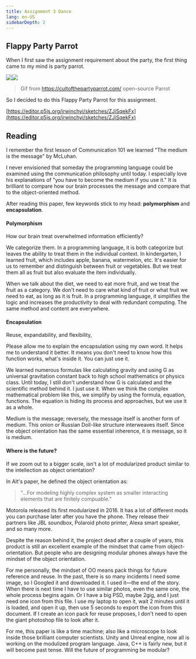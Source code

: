 ```yaml
---
title: Assignment 3 Dance 
lang: en-US
sidebarDepth: 2
---
```


## Flappy Party Parrot

When I first saw the assignment requirement about the party, the first thing came to my mind is party parrot.

 ![](https://cultofthepartyparrot.com/parrots/hd/middleparrot.gif)![](https://cultofthepartyparrot.com/parrots/hd/opensourceparrot.gif)

> Gif from https://cultofthepartyparrot.com/  open-source Parrot

So I decided to do this Flappy Party Parrot for this assignment. 

[https://editor.p5js.org/irwinchyi/sketches/ZJiSqekFx](https://editor.p5js.org/irwinchyi/sketches/ZJiSqekFx)

## Reading

I remember the first lesson of Communication 101 we learned "The medium is the message" by McLuhan. 

I never envisioned that someday the programming language could be examined using the communication philosophy until today. I especially love his explanations of "you have to become the medium if you use it." It is brilliant to compare how our brain processes the message and compare that to the object-oriented method. 

After reading this paper, few keywords stick to my head:  **polymorphism** and **encapsulation**. 

#### Polymorphism

How our brain treat overwhelmed information efficiently?

We categorize them. In a programming language, it is both categorize but leaves the ability to treat them in the individual context. In kindergarten, I learned fruit, which includes apple, banana, watermelon, etc. It's easier for us to remember and distinguish between fruit or vegetables. But we treat them all as fruit but also evaluate the item individually. 

When we talk about the diet, we need to eat more fruit, and we treat the fruit as a category. We don't need to care what kind of fruit or what fruit we need to eat, as long as it is fruit. In a programming language, it simplifies the logic and increases the productivity to deal with redundant computing. The same method and content are everywhere. 

#### Encapsulation

Reuse, expandability, and flexibility, 

Please allow me to explain the encapsulation using my own word. It helps me to understand it better. It means you don't need to know how this function works, what's inside it. You can just use it. 

We learned numerous formulas like calculating gravity and using G as universal gravitation constant back to high school mathematics or physics class. Until today, I still don't understand how G is calculated and the scientific method behind it. I just use it. When we think the complex mathematical problem like this, we simplify by using the formula, equation, functions. The equation is hiding its process and approaches, but we use it as a whole. 

Medium is the message; reversely, the message itself is another form of medium. This onion or Russian Doll-like structure interweaves itself. Since the object orientation has the same essential inherence, it is message, so it is medium. 



#### Where is the future? 

If we zoom out to a bigger scale, isn't a lot of modularized product similar to the intellection as object orientation? 

In Alt's paper, he defined the object orientation as: 

> "...For modeling highly complex system as smaller interacting elements that are finitely compuable." 

Motorola released its first modularized in 2016. It has a lot of different mods you can purchase later after you have the phone. They release their partners like JBL soundbox, Polaroid photo printer, Alexa smart speaker, and so many more.

Despite the reason behind it, the project dead after a couple of years, this product is still an excellent example of the mindset that came from object-orientation. But people who are designing modular phones always have the mindset of the object orientation.

For me personally, the mindset of OO means pack things for future reference and reuse. In the past, there is so many incidents I need some image, so I Googled it and downloaded it. I used it—the end of the story. When there is next time I have to use similar photos, even the same one, the whole process begins again. Or I have a big PSD, maybe 2gig, and I just need one icon from this file. I use my laptop to open it, wait 2 minutes until it is loaded, and open it up, then use 5 seconds to export the icon from this document. If I create an icon pack for reuse proposes, I don't need to open the giant photoshop file to look after it. 

For me, this paper is like a time machine; also like a microscope to look inside those brilliant computer scientists. Unity and Unreal engine, now all is working on the modulized program language. Java, C++ is fairly new, but it will become past tense.  Will the future of programming be modular? 